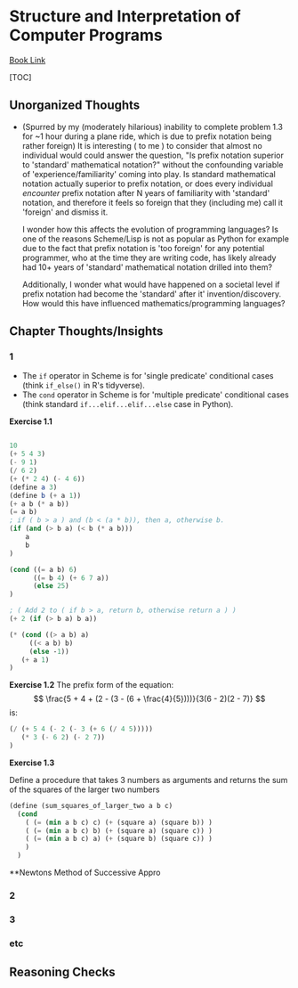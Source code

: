 # Structure and Interpretation of Computer Programs 

[Book Link](https://mitpress.mit.edu/sites/default/files/sicp/index.html)

[TOC]

## Unorganized Thoughts

* (Spurred by my (moderately hilarious) inability to complete problem 1.3 for ~1 hour during a plane ride, which is due
  to prefix notation being rather foreign) It is interesting ( to me ) to consider that almost no individual would could
  answer the question, "Is prefix notation superior to 'standard' mathematical notation?" without the confounding
  variable of 'experience/familiarity' coming into play. Is standard mathematical notation actually superior to prefix
  notation, or does every individual *encounter* prefix notation after N years of familiarity with 'standard' notation,
  and therefore it feels so foreign that they (including me) call it 'foreign' and dismiss it.

  I wonder how this affects the evolution of programming languages? Is one of the reasons Scheme/Lisp is not as popular
  as Python for example due to the fact that prefix notation is 'too foreign' for any potential programmer, who at the
  time they are writing code, has likely already had 10+ years of 'standard' mathematical notation drilled into them?

  Additionally, I wonder what would have happened on a societal level if prefix notation had become the 'standard' after
  it' invention/discovery. How would this have influenced mathematics/programming languages?

## Chapter Thoughts/Insights

### 1

* The `if` operator in Scheme is for 'single predicate' conditional cases (think `if_else()` in R's tidyverse).
* The `cond` operator in  Scheme is for 'multiple predicate' conditional cases (think standard `if...elif...elif...else`
  case in Python).

**Exercise 1.1**
```scheme

10
(+ 5 4 3)
(- 9 1)
(/ 6 2)
(+ (* 2 4) (- 4 6))
(define a 3)
(define b (+ a 1))
(+ a b (* a b))
(= a b)
; if ( b > a ) and (b < (a * b)), then a, otherwise b.
(if (and (> b a) (< b (* a b)))
    a
    b
)

(cond ((= a b) 6)
      ((= b 4) (+ 6 7 a))
      (else 25)
)

; ( Add 2 to ( if b > a, return b, otherwise return a ) )
(+ 2 (if (> b a) b a))

(* (cond ((> a b) a)
	 ((< a b) b)
	 (else -1))
   (+ a 1)
)
```

**Exercise 1.2**
The prefix form of the equation:
$$
\frac{5 + 4 + (2 - (3 - (6 + \frac{4}{5})))}{3(6 - 2)(2 - 7)}
$$
is:
```scheme
(/ (+ 5 4 (- 2 (- 3 (+ 6 (/ 4 5)))))
   (* 3 (- 6 2) (- 2 7))
)
```

**Exercise 1.3**

Define a procedure that takes 3 numbers as arguments and returns the sum of the squares of the larger two numbers

```scheme
(define (sum_squares_of_larger_two a b c)
  (cond
    ( (= (min a b c) c) (+ (square a) (square b)) )
    ( (= (min a b c) b) (+ (square a) (square c)) )
    ( (= (min a b c) a) (+ (square b) (square c)) )
    )
  )
```

**Newtons Method of Successive Appro

### 2

### 3

### etc

## Reasoning Checks

